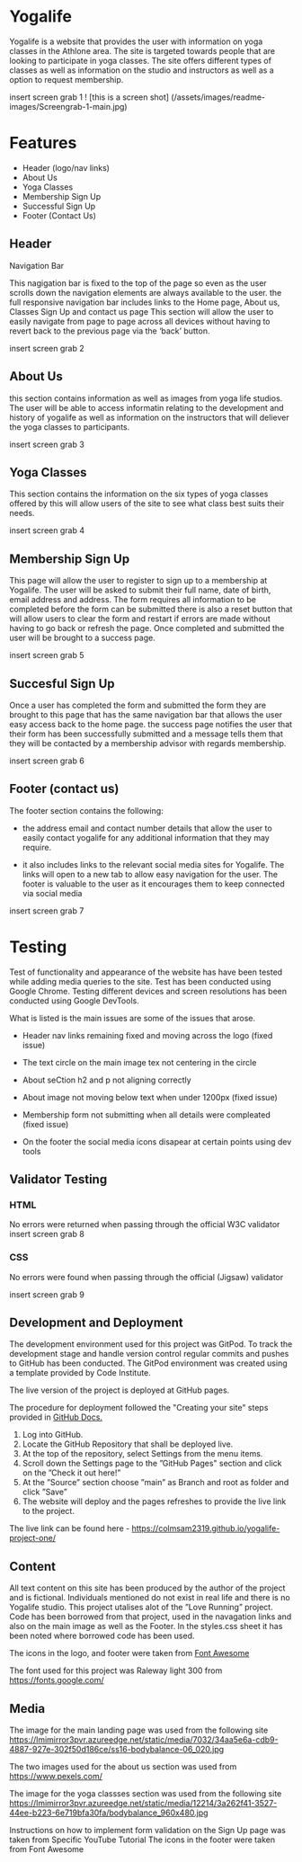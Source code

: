 # Yogalife
Yogalife is a website that provides the user with information on yoga classes in the Athlone area. The site is targeted towards people that are looking to participate in yoga classes. The site offers different types of classes as well as information on the studio and instructors as well as a option to request membership.

insert screen grab 1
! [this is a screen shot] (/assets/images/readme-images/Screengrab-1-main.jpg)

# Features
- Header (logo/nav links)
- About Us
- Yoga Classes
- Membership Sign Up
- Successful Sign Up
- Footer (Contact Us)


## Header 

Navigation Bar

This nagigation bar is fixed to the top of the page so even as the user scrolls down the navigation elements are always available to the user. the full responsive navigation bar includes links to the Home page, About us, Classes Sign Up and contact us page
This section will allow the user to easily navigate from page to page across all devices without having to revert back to the previous page via the ‘back’ button.

insert screen grab 2

## About Us

this section contains information as well as images from yoga life studios. The user will be able to access informatin relating to the development and history of yogalife as well as information on the instructors that will deliever the yoga classes to participants.

insert screen grab 3

## Yoga Classes
This section contains the information on the six types of yoga classes offered by this will allow users of the site to see what class best suits their needs.

insert screen grab 4

## Membership Sign Up 
This page will allow the user to register to sign up to a membership at Yogalife. The user will be asked to submit their full name, date of birth, email address and address. The form requires all information to be completed before the form can be submitted there is also a reset button that will allow users to clear the form and restart if errors are made without having to go back or refresh the page. Once completed and submitted the user will be brought to a success page.

insert screen grab 5

## Succesful Sign Up

Once a user has completed the form and submitted the form they are brought to this page that has the same navigation bar that allows the user easy access back to the home page. the success page notifies the user that their form has been successfully submitted and a message tells them that they will be contacted by a membership advisor with regards membership.

insert screen grab 6

##  Footer (contact us)

The footer section contains the following:

- the address email and contact number details that allow the user to easily contact yogalife for any additional information that they may require.
 
 - it also includes links to the relevant social media sites for Yogalife. The links will open to a new tab to allow easy navigation for the user. The footer is valuable to the user as it encourages them to keep connected via social media

 insert screen grab 7


# Testing
Test of functionality and appearance of the website has have been tested while adding media queries to the site. Test has been conducted using Google Chrome. Testing different devices and screen resolutions has been conducted using Google DevTools.

What is listed is the main issues are some of the issues that arose.

* Header nav links remaining fixed and moving across the logo (fixed issue)

* The text circle on the main image tex not centering in the circle

* About seCtion h2 and p not aligning correctly

* About image not moving below text when under 1200px (fixed issue)

* Membership form not submitting when all details were compleated (fixed issue)

* On the footer the social media icons disapear at certain points using dev tools


## Validator Testing

### HTML
No errors were returned when passing through the official W3C validator
insert screen grab 8
### CSS
No errors were found when passing through the official (Jigsaw) validator

insert screen grab 9

## Development and Deployment

The development environment used for this project was GitPod. To track the development stage and handle version control regular commits and pushes to GitHub has been conducted. The GitPod environment was created using a template provided by Code Institute.

The live version of the project is deployed at GitHub pages.

The procedure for deployment followed the "Creating your site" steps provided in [GitHub Docs.](https://docs.github.com/en/pages/getting-started-with-github-pages/creating-a-github-pages-site)

1. Log into GitHub.
2. Locate the GitHub Repository that shall be deployed live.
3. At the top of the repository, select Settings from the menu items.
4. Scroll down the Settings page to the ”GitHub Pages" section and click on the ”Check it out here!”
5. At the ”Source” section choose ”main” as Branch and root as folder and click ”Save”
6. The website will deploy and the pages refreshes to provide the live link to the project.

The live link can be found here - https://colmsam2319.github.io/yogalife-project-one/

## Content

All text content on this site has been produced by the author of the project and is fictional. Individuals mentioned do not exist in real life and there is no Yogalife studio.
This project utalises alot of the ”Love Running” project. Code has been borrowed from that project, used in the navagation links and also on the main image as well as the Footer. In the styles.css sheet it has been noted where borrowed code has been used. 

The icons in the logo, and footer were taken from [Font Awesome](https://fontawesome.com/)

The font used for this project was Raleway light 300 from https://fonts.google.com/

## Media

The image for the main landing page was used from the following site https://lmimirror3pvr.azureedge.net/static/media/7032/34aa5e6a-cdb9-4887-927e-302f50d186ce/ss16-bodybalance-06_020.jpg

The two images used for the about us section was used from https://www.pexels.com/

The image for the yoga classses section was used from the following site https://lmimirror3pvr.azureedge.net/static/media/12214/3a262f41-3527-44ee-b223-6e719bfa30fa/bodybalance_960x480.jpg


Instructions on how to implement form validation on the Sign Up page was taken from Specific YouTube Tutorial
The icons in the footer were taken from Font Awesome
